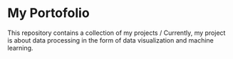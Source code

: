 ﻿# My Portofolio
This repository contains a collection of my projects 
/ Currently, my project is about data processing in the form of data visualization and machine learning.
